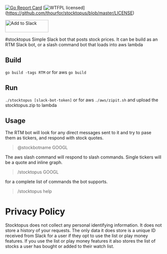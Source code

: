 [![Go Report Card](https://goreportcard.com/badge/github.com/thourfor/stocktopus)](https://goreportcard.com/report/github.com/thourfor/stocktopus)
[![WTFPL licensed](https://img.shields.io/badge/license-WTFPL-blue.svg)]
(https://github.com/thourfor/stocktopus/blob/master/LICENSE)

<a href="https://slack.com/oauth/authorize?scope=commands&client_id=15348769670.121517816146"><img alt="Add to Slack" height="40" width="139" src="https://platform.slack-edge.com/img/add_to_slack.png" srcset="https://platform.slack-edge.com/img/add_to_slack.png 1x, https://platform.slack-edge.com/img/add_to_slack@2x.png 2x" /></a>

#stocktopus
Simple Slack bot that posts stock prices. It can be build as an RTM Slack bot, or a slash command bot that loads into aws lambda

## Build
`go build -tags RTM`
or for aws
`go build`

## Run
`./stocktopus [slack-bot-token]`
or for aws
`./aws/zipit.sh`
and upload the stocktopus.zip to lambda

## Usage
The RTM bot will look for any direct messages sent to it and try to pase them as tickers, and respond with stock quotes.
> @stockbotname GOOGL

The aws slash command will respond to slash commands. Single tickers will be a quote and inline graph. 
> /stocktopus GOOGL




for a complete list of commands the bot supports.
> /stocktopus help 

# Privacy Policy

Stocktopus does not collect any personal identifying information. It does not store a history of your requests. The only data it does store is a unique ID received from Slack for a user if they opt to use the list or play money features. If you use the list or play money features it also stores the list of stocks a user has bought or added to their watch list. 
